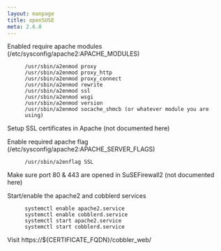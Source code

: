 ```yaml
---
layout: manpage
title: openSUSE
meta: 2.6.0
---
```


Enabled require apache modules (/etc/sysconfig/apache2:APACHE_MODULES)

<p><figure class="highlight"><pre><code class="language-bash" data-lang="bash">/usr/sbin/a2enmod proxy
/usr/sbin/a2enmod proxy_http
/usr/sbin/a2enmod proxy_connect
/usr/sbin/a2enmod rewrite
/usr/sbin/a2enmod ssl
/usr/sbin/a2enmod wsgi
/usr/sbin/a2enmod version
/usr/sbin/a2enmod socache_shmcb (or whatever module you are using)</code></pre></figure></p>

<p>Setup SSL certificates in Apache (not documented here)</p>

<p>Enable required apache flag (/etc/sysconfig/apache2:APACHE_SERVER_FLAGS)</p>

<p><figure class="highlight"><pre><code class="language-bash" data-lang="bash">/usr/sbin/a2enflag SSL</code></pre></figure></p>

<p>Make sure port 80 &amp; 443 are opened in SuSEFirewall2 (not documented here)</p>

<p>Start/enable the apache2 and cobblerd services</p>

<p><figure class="highlight"><pre><code class="language-bash" data-lang="bash">systemctl enable apache2.service
systemctl enable cobblerd.service
systemctl start apache2.service
systemctl start cobblerd.service</code></pre></figure></p>

<p>Visit https://${CERTIFICATE_FQDN}/cobbler_web/</p>
